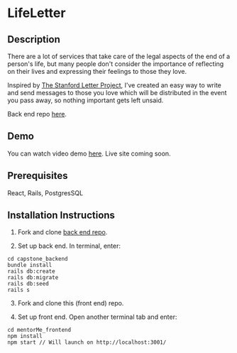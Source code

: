 # LifeLetter

## Description
There are a lot of services that take care of the legal aspects of the end of a person's life, but many people don't consider the importance of reflecting on their lives and expressing their feelings to those they love.

Inspired by <a href="https://med.stanford.edu/letter/friendsandfamily.html">The Stanford Letter Project</a>, I've created an easy way to write and send messages to those you love which will be distributed in the event you pass away, so nothing important gets left unsaid.

Back end repo <a href="https://github.com/matt-green1/capstone_backend">here</a>.

## Demo
You can watch video demo <a href="https://www.youtube.com/watch?v=pYok3fufeUI&feature=youtu.be&ab_channel=MatthewGreen">here</a>. Live site coming soon.

## Prerequisites
React, Rails, PostgresSQL

## Installation Instructions

1. Fork and clone <a href="https://github.com/matt-green1/capstone_backend">back end repo</a>.

2. Set up back end. In terminal, enter:

```
cd capstone_backend
bundle install
rails db:create
rails db:migrate
rails db:seed
rails s
```
3. Fork and clone this (front end) repo.

4. Set up front end. Open another terminal tab and enter:

```
cd mentorMe_frontend
npm install
npm start // Will launch on http://localhost:3001/
```






